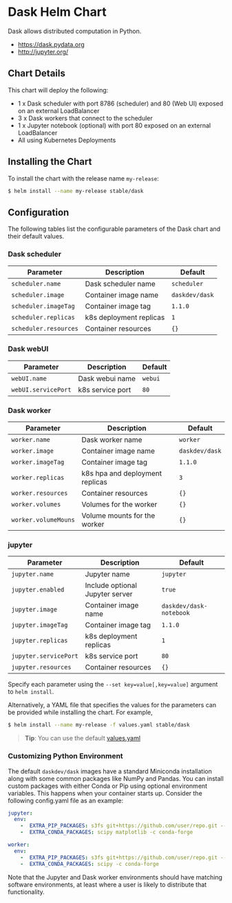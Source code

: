 # Dask Helm Chart

Dask allows distributed computation in Python.

-  https://dask.pydata.org
-  http://jupyter.org/


## Chart Details

This chart will deploy the following:

-   1 x Dask scheduler with port 8786 (scheduler) and 80 (Web UI) exposed on an external LoadBalancer
-   3 x Dask workers that connect to the scheduler
-   1 x Jupyter notebook (optional) with port 80 exposed on an external LoadBalancer
-   All using Kubernetes Deployments

## Installing the Chart

To install the chart with the release name `my-release`:

```bash
$ helm install --name my-release stable/dask
```

## Configuration

The following tables list the configurable parameters of the Dask chart and their default values.

### Dask scheduler

| Parameter                  | Description              | Default          |
| -------------------------- | -------------------------| -----------------|
| `scheduler.name`           | Dask scheduler name      | `scheduler`      |
| `scheduler.image`          | Container image name     | `daskdev/dask`   |
| `scheduler.imageTag`       | Container image tag      | `1.1.0`         |
| `scheduler.replicas`       | k8s deployment replicas  | `1`              |
| `scheduler.resources`      | Container resources      | `{}`             |

### Dask webUI

| Parameter             | Description       | Default   |
|-----------------------|-------------------|-----------|
| `webUI.name`          | Dask webui name   | `webui`   |
| `webUI.servicePort`   | k8s service port  | `80`      |

### Dask worker

| Parameter                    | Description                      | Default        |
| -----------------------      | ---------------------------------| ---------------|
| `worker.name`                | Dask worker name                 | `worker`       |
| `worker.image`               | Container image name             | `daskdev/dask` |
| `worker.imageTag`            | Container image tag              | `1.1.0`       |
| `worker.replicas`            | k8s hpa and deployment replicas  | `3`            |
| `worker.resources`           | Container resources              | `{}`           |
| `worker.volumes`             | Volumes for the worker           | `{}`           |
| `worker.volumeMouns`         | Volume mounts for the worker     | `{}`           |

### jupyter

| Parameter               | Description                      | Default                  |
|-------------------------|----------------------------------|--------------------------|
| `jupyter.name`          | Jupyter name                     | `jupyter`                |
| `jupyter.enabled`       | Include optional Jupyter server  | `true`                   |
| `jupyter.image`         | Container image name             | `daskdev/dask-notebook`  |
| `jupyter.imageTag`      | Container image tag              | `1.1.0`                 |
| `jupyter.replicas`      | k8s deployment replicas          | `1`                      |
| `jupyter.servicePort`   | k8s service port                 | `80`                     |
| `jupyter.resources`     | Container resources              | `{}`                     |

Specify each parameter using the `--set key=value[,key=value]` argument to `helm install`.

Alternatively, a YAML file that specifies the values for the parameters can be provided while installing the chart. For example,

```bash
$ helm install --name my-release -f values.yaml stable/dask
```

> **Tip**: You can use the default [values.yaml](values.yaml)


### Customizing Python Environment

The default `daskdev/dask` images have a standard Miniconda installation along
with some common packages like NumPy and Pandas.  You can install custom packages
with either Conda or Pip using optional environment variables.  This happens
when your container starts up.  Consider the following config.yaml file as an
example:

```yaml
jupyter:
  env:
    -  EXTRA_PIP_PACKAGES: s3fs git+https://github.com/user/repo.git --upgrade
    -  EXTRA_CONDA_PACKAGES: scipy matplotlib -c conda-forge

worker:
  env:
    -  EXTRA_PIP_PACKAGES: s3fs git+https://github.com/user/repo.git --upgrade
    -  EXTRA_CONDA_PACKAGES: scipy -c conda-forge
```

Note that the Jupyter and Dask worker environments should have matching
software environments, at least where a user is likely to distribute that
functionality.
